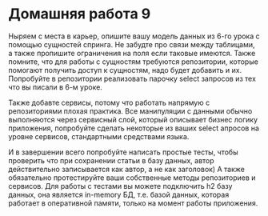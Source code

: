 # Домашняя работа 9

Ныряем с места в карьер, опишите вашу модель данных из 6-го урока с помощью сущностей спринга.
Не забудте про связи между таблицами, а также пропишите ограничения на поля если таковые имеются.
Также помните, что для работы с сущностям требуются репозитории, которые помогают получить доступ к сущностям, 
надо будет добавить и их. Попробуйте в репозитории реализовать парочку select запросов из тех что вы писали в 6-м уроке.

Также добавте сервисы, потому что работать напрямую с репозиториями плохая практика. 
Все манипуляции с данными обычно выполняются через сервисный слой, который описывает бизнес логику приложения, 
попробуйте сделать некоторые из ваших select апросов на уровне сервисов, стандартными средствами языка. 

И в завершении всего попробуйте написать простые тесты, чтобы проверить что при сохранении статьи в базу данных, 
автор действительно записывается как автор, а не как заголовок) 
А также обязательно протестируйте ваши собственные методы репозиториев и сервисов.
Для работы с тестами вы можете подключить h2 базу данных, она является in-memory БД, 
т.е. базой данных, которая работает в оперативной памяти, только на момент работы приложения.